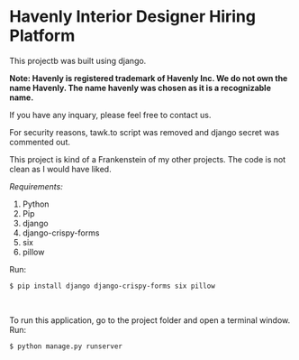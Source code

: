 # Havenly Interior Designer Hiring Platform
 This projectb was built using django.
 
 
 **Note: Havenly is registered trademark of Havenly Inc. We do not own the name Havenly. The name havenly was chosen as it is a recognizable name.**
 
 If you have any inquary, please feel free to contact us.


For security reasons, tawk.to script was removed and django secret was commented out.

This project is kind of a Frankenstein of my other projects. The code is not clean as I would have liked.

<i>Requirements:</i>
1. Python
2. Pip
3. django
4. django-crispy-forms
5. six
6. pillow

Run: <br>
```
$ pip install django django-crispy-forms six pillow
```

<br>

To run this application, go to the project folder and open a terminal window.
Run: <br>
```
$ python manage.py runserver
```
